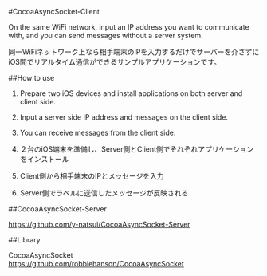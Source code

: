 #CocoaAsyncSocket-Client

On the same WiFi network, input an IP address you want to communicate with, and you can send messages without a server system. 

同一WiFiネットワーク上なら相手端末のIPを入力するだけでサーバーを介さずにiOS間でリアルタイム通信ができるサンプルアプリケーションです。

##How to use

1. Prepare two iOS devices and install applications on both server and client side.

2. Input a server side IP address and messages on the client side.

3. You can receive messages from the client side.



1. ２台のiOS端末を準備し、Server側とClient側でそれぞれアプリケーションをインストール

2. Client側から相手端末のIPとメッセージを入力

3. Server側でラベルに送信したメッセージが反映される

##CocoaAsyncSocket-Server

https://github.com/y-natsui/CocoaAsyncSocket-Server

##Library

CocoaAsyncSocket  
https://github.com/robbiehanson/CocoaAsyncSocket
